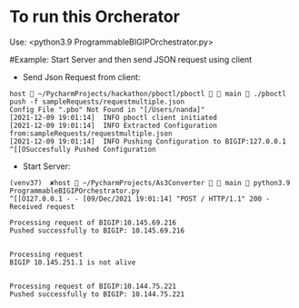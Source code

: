 # To run this Orcherator 
Use: <python3.9 ProgrammableBIGIPOrchestrator.py>


#Example:
Start Server and then send JSON request using client
- Send Json Request from client:
```
host  ~/PycharmProjects/hackathon/pboctl/pboctl   main  ./pboctl push -f sampleRequests/requestmultiple.json
Config File ".pbo" Not Found in "[/Users/nanda]"
[2021-12-09 19:01:14]  INFO pboctl client initiated
[2021-12-09 19:01:14]  INFO Extracted Configuration from:sampleRequests/requestmultiple.json
[2021-12-09 19:01:14]  INFO Pushing Configuration to BIGIP:127.0.0.1
^[[OSuccesfully Pushed Configuration
```
- Start Server:
```
(venv37)  ✘host  ~/PycharmProjects/As3Converter   main  python3.9 ProgrammableBIGIPOrchestrator.py
^[[O127.0.0.1 - - [09/Dec/2021 19:01:14] "POST / HTTP/1.1" 200 -
Received request

Processing request of BIGIP:10.145.69.216
Pushed successfully to BIGIP: 10.145.69.216


Processing request
BIGIP 10.145.251.1 is not alive


Processing request of BIGIP:10.144.75.221
Pushed successfully to BIGIP: 10.144.75.221
```